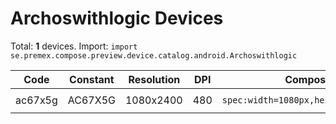 # Archoswithlogic Devices

Total: **1** devices. Import: `import se.premex.compose.preview.device.catalog.android.Archoswithlogic`

| Code | Constant | Resolution | DPI | Compose Spec | Preview Usage |
|------|----------|------------|-----|-------------|---------------|
| ac67x5g | AC67X5G | 1080x2400 | 480 | `spec:width=1080px,height=2400px,dpi=480` | `@Preview(device = Archoswithlogic.AC67X5G)` |

<!-- Generated automatically. Do not edit manually. -->
